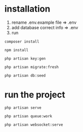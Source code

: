 # installation

1. rename .env.example file => .env
2. add database correct info => .env
3. run 
<pre><code>composer install</code></pre>
<pre><code>npm install</code></pre>
<pre><code>php artisan key:gen</code></pre>
<pre><code>php artisan migrate:fresh</code></pre>
<pre><code>php artisan db:seed</code></pre>

# run the project
<pre><code>php artisan serve</code></pre>
<pre><code>php artisan queue:work</code></pre>
<pre><code>php artisan websocket:serve</code></pre>
